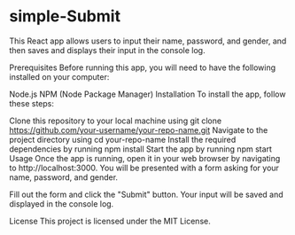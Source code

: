 # simple-Submit
This React app allows users to input their name, password, and gender, and then saves and displays their input in the console log.

Prerequisites
Before running this app, you will need to have the following installed on your computer:

Node.js
NPM (Node Package Manager)
Installation
To install the app, follow these steps:

Clone this repository to your local machine using git clone https://github.com/your-username/your-repo-name.git
Navigate to the project directory using cd your-repo-name
Install the required dependencies by running npm install
Start the app by running npm start
Usage
Once the app is running, open it in your web browser by navigating to http://localhost:3000. You will be presented with a form asking for your name, password, and gender.

Fill out the form and click the "Submit" button. Your input will be saved and displayed in the console log.

License
This project is licensed under the MIT License.
